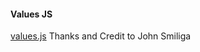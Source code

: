 #### Values JS

[values.js](https://github.com/noeldelgado/values.js)
Thanks and Credit to John Smiliga
